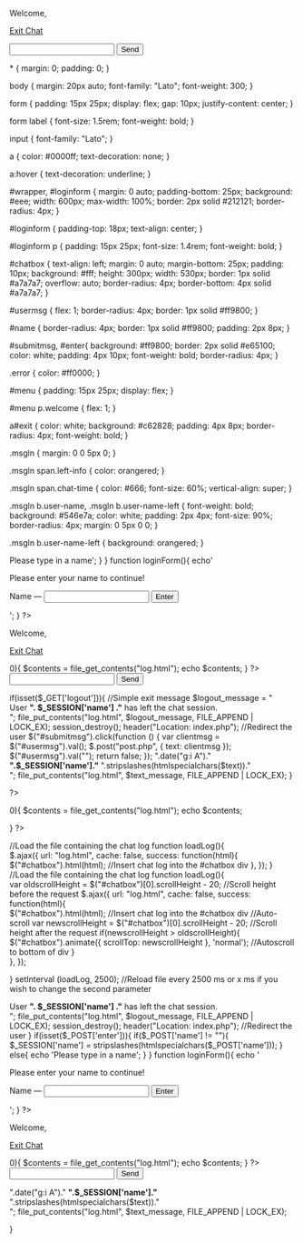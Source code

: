 <!DOCTYPE html>
<html lang="en">
    <head>
        <meta charset="utf-8" />
        <title>Tuts+ Chat Application</title>
        <meta name="description" content="Tuts+ Chat Application" />
        <link rel="stylesheet" href="style.css" />
    </head>
    <body>
        <div id="wrapper">
            <div id="menu">
                <p class="welcome">Welcome, <b></b></p>
                <p class="logout"><a id="exit" href="#">Exit Chat</a></p>
            </div>
            <div id="chatbox"></div>
            <form name="message" action="">
                <input name="usermsg" type="text" id="usermsg" />
                <input name="submitmsg" type="submit" id="submitmsg" value="Send" />
            </form>
        </div>
        <script type="text/javascript" src="https://cdnjs.cloudflare.com/ajax/libs/jquery/3.5.1/jquery.min.js"></script>
        <script type="text/javascript">
            // jQuery Document 
            $(document).ready(function () {});
        </script>
    </body>
</html>
* {
    margin: 0;
    padding: 0;
  }
  
  body {
    margin: 20px auto;
    font-family: "Lato";
    font-weight: 300;
  }
  
  form {
    padding: 15px 25px;
    display: flex;
    gap: 10px;
    justify-content: center;
  }
  
  form label {
    font-size: 1.5rem;
    font-weight: bold;
  }
  
  input {
    font-family: "Lato";
  }
  
  a {
    color: #0000ff;
    text-decoration: none;
  }
  
  a:hover {
    text-decoration: underline;
  }
  
  #wrapper,
  #loginform {
    margin: 0 auto;
    padding-bottom: 25px;
    background: #eee;
    width: 600px;
    max-width: 100%;
    border: 2px solid #212121;
    border-radius: 4px;
  }
  
  #loginform {
    padding-top: 18px;
    text-align: center;
  }
  
  #loginform p {
    padding: 15px 25px;
    font-size: 1.4rem;
    font-weight: bold;
  }
  
  #chatbox {
    text-align: left;
    margin: 0 auto;
    margin-bottom: 25px;
    padding: 10px;
    background: #fff;
    height: 300px;
    width: 530px;
    border: 1px solid #a7a7a7;
    overflow: auto;
    border-radius: 4px;
    border-bottom: 4px solid #a7a7a7;
  }
  
  #usermsg {
    flex: 1;
    border-radius: 4px;
    border: 1px solid #ff9800;
  }
  
  #name {
    border-radius: 4px;
    border: 1px solid #ff9800;
    padding: 2px 8px;
  }
  
  #submitmsg,
  #enter{
    background: #ff9800;
    border: 2px solid #e65100;
    color: white;
    padding: 4px 10px;
    font-weight: bold;
    border-radius: 4px;
  }
  
  .error {
    color: #ff0000;
  }
  
  #menu {
    padding: 15px 25px;
    display: flex;
  }
  
  #menu p.welcome {
    flex: 1;
  }
  
  a#exit {
    color: white;
    background: #c62828;
    padding: 4px 8px;
    border-radius: 4px;
    font-weight: bold;
  }
  
  .msgln {
    margin: 0 0 5px 0;
  }
  
  .msgln span.left-info {
    color: orangered;
  }
  
  .msgln span.chat-time {
    color: #666;
    font-size: 60%;
    vertical-align: super;
  }
  
  .msgln b.user-name, .msgln b.user-name-left {
    font-weight: bold;
    background: #546e7a;
    color: white;
    padding: 2px 4px;
    font-size: 90%;
    border-radius: 4px;
    margin: 0 5px 0 0;
  }
  
  .msgln b.user-name-left {
    background: orangered;
  }
<?php
session_start();
if(isset($_POST['enter'])){
    if($_POST['name'] != ""){
		$_SESSION['name'] = stripslashes(htmlspecialchars($_POST['name']));
	}
	else{
		echo '<span class="error">Please type in a name</span>';
	}
}
function loginForm(){
	echo' 
<div id="loginform"> 
<p>Please enter your name to continue!</p> 
<form action="index.php" method="post"> 
<label for="name">Name &mdash;</label> 
<input type="text" name="name" id="name" /> 
<input type="submit" name="enter" id="enter" value="Enter" /> 
</form> 
</div> 
';
}
?>
<?php
if(!isset($_SESSION['name'])){
	loginForm();
}
else{
?>
<div id="wrapper">
    <div id="menu">
        <p class="welcome">Welcome, <b><?php echo $_SESSION['name']; ?></b></p>
        <p class="logout"><a id="exit" href="#">Exit Chat</a></p>
    </div>
    <div id="chatbox">
    <?php
    if(file_exists("log.html") && filesize("log.html") > 0){
        $contents = file_get_contents("log.html");
        echo $contents;
    }
    ?>
    </div>
    <form name="message" action="">
        <input name="usermsg" type="text" id="usermsg" />
        <input name="submitmsg" type="submit" id="submitmsg" value="Send" />
    </form>   
     
</div>
<script type="text/javascript" src="https://cdnjs.cloudflare.com/ajax/libs/jquery/3.5.1/jquery.min.js"></script>
<script type="text/javascript">
/ jQuery Document 
$(document).ready(function(){
});
</script>
<?php
}
?>
<script type="text/javascript">
// jQuery Document 
$(document).ready(function(){
	//If user wants to end session 
	$("#exit").click(function(){
		var exit = confirm("Are you sure you want to end the session?");
		if(exit==true){window.location = 'index.php?logout=true';}		
	});
});
</script>
if(isset($_GET['logout'])){	
	//Simple exit message 
	$logout_message = "<div class='msgln'><span class='left-info'>User <b class='user-name-left'>". $_SESSION['name'] ."</b> has left the chat session.</span><br></div>";
    file_put_contents("log.html", $logout_message, FILE_APPEND | LOCK_EX);
    	session_destroy();
	header("Location: index.php"); //Redirect the user 	
$("#submitmsg").click(function () {
    var clientmsg = $("#usermsg").val();
    $.post("post.php", { text: clientmsg });
    $("#usermsg").val("");
    return false;
});
<?
session_start();
if(isset($_SESSION['name'])){
	$text = $_POST['text'];
	$text_message = "<div class='msgln'><span class='chat-time'>".date("g:i A")."</span> <b class='user-name'>".$_SESSION['name']."</b> ".stripslashes(htmlspecialchars($text))."<br></div>";
    file_put_contents("log.html", $text_message, FILE_APPEND | LOCK_EX);    
}
	
?>
<div id="chatbox"><?php
if(file_exists("log.html") && filesize("log.html") > 0){
	$contents = file_get_contents("log.html");         
    echo $contents;    

}
?></div>
//Load the file containing the chat log 
function loadLog(){		
	$.ajax({
		url: "log.html",
		cache: false,
		success: function(html){		
			$("#chatbox").html(html); //Insert chat log into the #chatbox div 
	  	},
	});
}
//Load the file containing the chat log 
function loadLog(){		
	var oldscrollHeight = $("#chatbox")[0].scrollHeight - 20; //Scroll height before the request 
	$.ajax({
		url: "log.html",
		cache: false,
		success: function(html){		
			$("#chatbox").html(html); //Insert chat log into the #chatbox div 
			//Auto-scroll 
			var newscrollHeight = $("#chatbox")[0].scrollHeight - 20; //Scroll height after the request 
			if(newscrollHeight > oldscrollHeight){
				$("#chatbox").animate({ scrollTop: newscrollHeight }, 'normal'); //Autoscroll to bottom of div 
			}				
	  	},
	});		
	
}
setInterval (loadLog, 2500);	//Reload file every 2500 ms or x ms if you wish to change the second parameter
<?php
session_start();
if(isset($_GET['logout'])){    
	
	//Simple exit message 
    $logout_message = "<div class='msgln'><span class='left-info'>User <b class='user-name-left'>". $_SESSION['name'] ."</b> has left the chat session.</span><br></div>";
    file_put_contents("log.html", $logout_message, FILE_APPEND | LOCK_EX);
	
	session_destroy();
	header("Location: index.php"); //Redirect the user 
}
if(isset($_POST['enter'])){
    if($_POST['name'] != ""){
        $_SESSION['name'] = stripslashes(htmlspecialchars($_POST['name']));
    }
    else{
        echo '<span class="error">Please type in a name</span>';
    }
}
function loginForm(){
    echo 
    '<div id="loginform"> 
<p>Please enter your name to continue!</p> 
<form action="index.php" method="post"> 
<label for="name">Name &mdash;</label> 
<input type="text" name="name" id="name" /> 
<input type="submit" name="enter" id="enter" value="Enter" /> 
</form> 
</div>';
}
?>
<!DOCTYPE html>
<html lang="en">
    <head>
        <meta charset="utf-8" />
        <title>Tuts+ Chat Application</title>
        <meta name="description" content="Tuts+ Chat Application" />
        <link rel="stylesheet" href="style.css" />
    </head>
    <body>
    <?php
    if(!isset($_SESSION['name'])){
        loginForm();
    }
    else {
    ?>
        <div id="wrapper">
            <div id="menu">
                <p class="welcome">Welcome, <b><?php echo $_SESSION['name']; ?></b></p>
                <p class="logout"><a id="exit" href="#">Exit Chat</a></p>
            </div>
            <div id="chatbox">
            <?php
            if(file_exists("log.html") && filesize("log.html") > 0){
                $contents = file_get_contents("log.html");          
                echo $contents;
            }
            ?>
            </div>
            <form name="message" action="">
                <input name="usermsg" type="text" id="usermsg" />
                <input name="submitmsg" type="submit" id="submitmsg" value="Send" />
            </form>
        </div>
        <script type="text/javascript" src="https://cdnjs.cloudflare.com/ajax/libs/jquery/3.5.1/jquery.min.js"></script>
        <script type="text/javascript">
            // jQuery Document 
            $(document).ready(function () {
                $("#submitmsg").click(function () {
                    var clientmsg = $("#usermsg").val();
                    $.post("post.php", { text: clientmsg });
                    $("#usermsg").val("");
                    return false;
                });
                function loadLog() {
                    var oldscrollHeight = $("#chatbox")[0].scrollHeight - 20; //Scroll height before the request 
                    $.ajax({
                        url: "log.html",
                        cache: false,
                        success: function (html) {
                            $("#chatbox").html(html); //Insert chat log into the #chatbox div 
                            //Auto-scroll 
                            var newscrollHeight = $("#chatbox")[0].scrollHeight - 20; //Scroll height after the request 
                            if(newscrollHeight > oldscrollHeight){
                                $("#chatbox").animate({ scrollTop: newscrollHeight }, 'normal'); //Autoscroll to bottom of div 
                            }	
                        }
                    });
                }
                setInterval (loadLog, 2500);
                $("#exit").click(function () {
                    var exit = confirm("Are you sure you want to end the session?");
                    if (exit == true) {
                    window.location = "index.php?logout=true";
                    }
                });
            });
        </script>
    </body>
</html>
<?php
}
?><?php
session_start();
if(isset($_SESSION['name'])){
    $text = $_POST['text'];
	$text_message = "<div class='msgln'><span class='chat-time'>".date("g:i A")."</span> <b class='user-name'>".$_SESSION['name']."</b> ".stripslashes(htmlspecialchars($text))."<br></div>";
    file_put_contents("log.html", $text_message, FILE_APPEND | LOCK_EX);	

}
